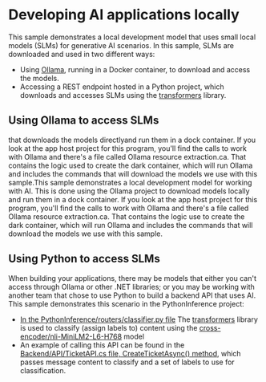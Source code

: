 # Developing AI applications locally

This sample demonstrates a local development model that uses small local models (SLMs) for generative AI scenarios. In this sample, SLMs are downloaded and used in two different ways:
* Using [Ollama](https://ollama.com/), running in a Docker container, to download and access the models.
* Accessing a REST endpoint hosted in a Python project, which downloads and accesses SLMs using the [transformers](https://pypi.org/project/transformers/) library.

## Using Ollama to access SLMs

that downloads the models directlyand run them in a dock container. If you look at the app host project for this program, you'll find the calls to work with Ollama and there's a file called Ollama resource extraction.ca. That contains the logic used to create the dark container, which will run Ollama and includes the commands that will download the models we use with this sample.This sample demonstrates a local development model for working with AI. This is done using the Ollama project to download models locally and run them in a dock container. If you look at the app host project for this program, you'll find the calls to work with Ollama and there's a file called Ollama resource extraction.ca. That contains the logic use to create the dark container, which will run Ollama and includes the commands that will download the models we use with this sample.

## Using Python to access SLMs

When building your applications, there may be models that either you can't access through Ollama or other .NET libraries; or you may be working with another team that chose to use Python to build a backend API that uses AI. This sample demonstrates this scenario in the PythonInference project:

* [In the PythonInference/routers/classifier.py file](https://github.com/dotnet/eShopSupport/blob/main/src/PythonInference/routers/classifier.py#L6) The [transformers](https://pypi.org/project/transformers/) library is used to classify (assign labels to) content using the [cross-encoder/nli-MiniLM2-L6-H768](https://huggingface.co/cross-encoder/nli-MiniLM2-L6-H768) model
* An example of calling this API can be found in the [Backend/API/TicketAPI.cs file, CreateTicketAsync() method](https://github.com/dotnet/eShopSupport/blob/main/src/Backend/Api/TicketApi.cs#L176), which passes message content to classify and a set of labels to use for classification.
